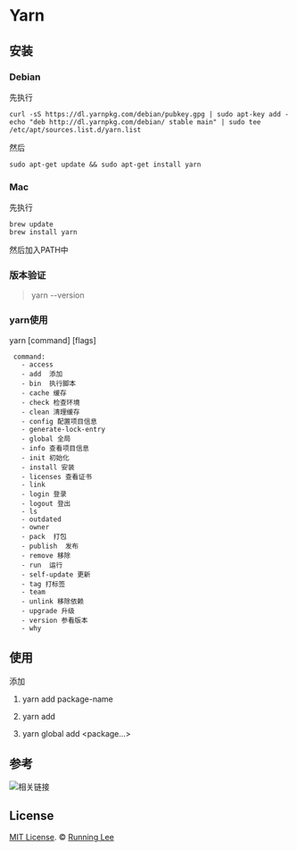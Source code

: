 # Yarn

## 安装

### Debian

先执行

```shell
curl -sS https://dl.yarnpkg.com/debian/pubkey.gpg | sudo apt-key add -
echo "deb http://dl.yarnpkg.com/debian/ stable main" | sudo tee /etc/apt/sources.list.d/yarn.list
```
然后

`sudo apt-get update && sudo apt-get install yarn`

### Mac

先执行

```shell
brew update
brew install yarn
```

然后加入PATH中

### 版本验证

 > yarn --version
 
 
 ### yarn使用
 
 yarn [command] [flags]
 
 ```shell
  command:
    - access
    - add  添加
    - bin  执行脚本
    - cache 缓存
    - check 检查环境
    - clean 清理缓存
    - config 配置项目信息
    - generate-lock-entry
    - global 全局
    - info 查看项目信息
    - init 初始化
    - install 安装
    - licenses 查看证书
    - link
    - login 登录
    - logout 登出
    - ls
    - outdated
    - owner
    - pack  打包
    - publish  发布
    - remove 移除
    - run  运行
    - self-update 更新
    - tag 打标签
    - team
    - unlink 移除依赖
    - upgrade 升级
    - version 参看版本
    - why
```
 
## 使用

添加

1. yarn add package-name

2. yarn add <git remote url>

3. yarn global add <package...>
 
## 参考

![相关链接](https://yarnpkg.com/en/docs/install#linux-tab)


## License

[MIT License](https://opensource.org/licenses/mit-license.html). ©  [Running Lee](mailto:lihui870920@gmail.com)